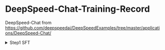 # DeepSpeed-Chat-Training-Record
DeepSpeed-Chat from https://github.com/deepspeedai/DeepSpeedExamples/tree/master/applications/DeepSpeed-Chat/

<details>
<summary>Step1 SFT</summary>

I. 参数设置:<br>
1.模型与训练策略:<br>
&nbsp;&nbsp;基础模型 (model_name_or_path): facebook/opt-1.3b<br>
&nbsp;&nbsp;LoRA 维度 (lora_dim): 128<br>
&nbsp;&nbsp;梯度累积步数 (gradient_accumulation_steps): 16<br>
2.分布式训练 (DeepSpeed Launcher):<br>
  执行命令 (cmd): 包含了完整的启动命令，指明使用 deepspeed.launcher.launch<br>
  节点信息 (world_info): {'localhost': [0]} (表示在本地机器的 GPU 0 上训练)<br>
  主节点地址 (master_addr): 127.0.0.1<br>
  主节点端口 (master_port): 29500<br>
  节点数量 (nnodes): 1<br>
  本地进程数 (num_local_procs): 1 (即使用1个GPU)<br>
  总进程数/世界大小 (dist_world_size): 1<br>
  可见CUDA设备 (CUDA_VISIBLE_DEVICES): 0<br>
3.DeepSpeed 配置 (从日志中的 DeepSpeedEngine configuration 和 json 部分提取):<br>
    批处理大小:<br>
        训练总批次大小 (train_batch_size): 128<br>
        每个GPU的微批次大小 (train_micro_batch_size_per_gpu): 8(验证: 微批次 8 * 梯度累积 16 = 128，与总批次大小相符)<br>
    ZeRO 优化:<br>
        ZeRO 阶段 (zero_stage / zero_optimization.stage): 0 (表示优化器状态和梯度不进行分片)<br>
        参数卸载 (offload_param.device): none (参数不卸载到CPU/NVMe)<br>
        优化器状态卸载 (offload_optimizer.device): none (优化器状态不卸载)
    精度控制:<br>
        FP16 启用 (fp16.enabled): True (启用了混合精度训练)<br>
        FP16 损失缩放窗口 (fp16.loss_scale_window): 100<br>
        初始动态损失缩放值 (initial_dynamic_scale / dynamic_loss_scale_args.init_scale): 65536<br>
    优化器与学习率调度器:<br>
        使用的客户端优化器: FusedAdam (DeepSpeed 提供的融合 Adam 优化器)<br>
        使用的客户端学习率调度器: torch.optim.lr_scheduler.LambdaLR<br>
        初始学习率 (lr): 0.001<br>
        初始动量 (mom): (0.9, 0.95)<br>
    梯度处理:<br>
        梯度裁剪 (gradient_clipping): 1.0<br>
        梯度预缩放 (prescale_gradients): false<br>
    日志与监控:<br>
        打印间隔步数 (steps_per_print): 10<br>
        TensorBoard 启用 (tensorboard.enabled): True<br>
        TensorBoard 输出路径 (tensorboard.output_path): /root/DeepSpeedExamples/applications/DeepSpeed-Chat/output/actor-models/1.3b/ds_tensorboard_logs/<br>
        TensorBoard 任务名称 (tensorboard.job_name): step1_model_tensorboard<br>
    输出目录:<br>
        模型输出目录 (output_dir): /root/DeepSpeedExamples/applications/DeepSpeed-Chat/output/actor-models/1.3b<br>

II. 训练细节与执行过程:<br>
    1.环境与设置:<br>
        加速器 (ds_accelerator): cuda (自动检测)<br>
        Python 环境: /root/miniconda3/bin/python<br>
        主机文件 (hostfile): 未找到，仅使用本地资源进行训练。<br>
        TorchVision Beta 版本警告: 关于 torchvision.datapoints 和 torchvision.transforms.v2 仍处于 Beta 阶段的常规警告。<br>
        CUDA 版本: 安装版本 11.8，PyTorch 编译版本 11.7。日志认为此组合兼容。<br>
        DeepSpeed NCCL 后端: 日志先是提到 NCCL backend in DeepSpeed not yet implemented，但随后 Initializing TorchBackend in DeepSpeed with backend nccl。这表明 DeepSpeed 正在利用 PyTorch 的 NCCL 后端进行通信。<br>
        FusedAdam 算子编译: fused_adam 优化器算子进行了即时编译，耗时 50.531 秒。<br>
        DeepSpeed 版本: 0.9.5<br>
    2.训练运行:<br>
        训练轮次 (Epochs): 1 (日志显示 Epoch 0/1，然后是 Epoch 1/1)<br>
        每轮的总微批次数 (Total Micro Batches): 1907<br>
        报告的模型参数量: 1.429 B (这应包括基础模型 1.3B 加上 LoRA 引入的参数)<br>
        序列长度 (Sequence Length): 512<br>
        
III. 损失 (Loss) 与困惑度 (Perplexity) 变化:<br>
    1.初始评估 (第0轮结束/第1轮开始前):<br>
        时间戳: [2025-05-02 10:52:48,xxx] (大约)<br>
        困惑度 (ppl): 8.376730918884277<br>
        损失 (loss): 2.125457763671875<br>
    2.训练过程中 (第1轮):<br>
        日志大约每 10 步打印一次训练指标 (根据 steps_per_print 设置)。<br>
        性能指标 (从日志中提取的代表性数值，存在波动):<br>
        每个微批次的延迟 (Latency): 约 0.33 秒 (例如 0.34s, 0.33s, 也有较低的 0.18s 和较高的 0.39s)<br>
        TFLOPs (每秒万亿次浮点运算): 约 70-71 (例如 67.75, 70.49, 71.32, 也有较低的 59.26 和一次较高的 127.52)<br>
        Samples/sec (每秒处理样本数): 约 24 (例如 23.31, 24.26, 24.54, 也有较低的 20.39 和一次较高的 43.88)<br>
        Time/seq (处理单个序列时间): 约 0.04 秒<br>
注意: 性能指标的显著波动 (如0.18s延迟, 127.52 TFLOPs) 可能是由于最后一个批次较小、系统波动或特定步骤的特殊操作导致。<br>
    3.最终评估 (第1轮结束):<br>
        时间戳: [2025-05-02 11:04:35,xxx] (大约，在保存模型之前)<br>
        困惑度 (ppl): 5.937998294830322<br>
        损失 (loss): 1.7813720703125<br>

**总结与变化**:<br>
训练总共进行了 1 个 epoch。<br>
损失 (loss) 从训练开始时的 2.125 (初始评估) 降低到 epoch 结束时的 1.781。<br>
相应地，困惑度 (perplexity, ppl) 从 8.377 改善至 5.938。<br>
主要训练循环和最终评估过程大约耗时: 11:04:35 - 10:52:48 = 11 分 47 秒 (不包括初始的环境设置和 FusedAdam 编译时间)。<br>


</details>
